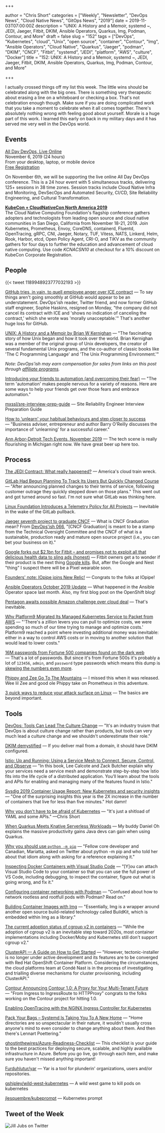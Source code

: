 +++

author = "Chris Short"
categories = ["Weekly", "Newsletter", "DevOps News", "Cloud Native News", "GitOps News", "2019"]
date = 2019-11-03T07:00:00Z
description = "UNIX: A History and a Memoir, systemd ~, JEDI, Jaeger, Fitbit, DKIM, Ansible Operators, Quarkus, Img, Podman, Contour, and More"
draft = false
slug = "152"
tags = ["DevOps", "Kubernetes", "cloud", "Unix", "open source", "container", "Contour", "Img", "Ansible Operators", "Cloud Native", "Quarkus", "Jaeger", "podman", "DKIM", "CNCF", "Fitbit", "systemd", "JEDI", "platform", "AWS", "culture", "Docker"]
title = "152: UNIX: A History and a Memoir, systemd ~, JEDI, Jaeger, Fitbit, DKIM, Ansible Operators, Quarkus, Img, Podman, Contour, and More"

+++

I actually crossed things off my list this week. The little wins should be celebrated along with the big ones. There is something very therapeutic about erasing a line on a whiteboard or checking a box. That's not celebration enough though. Make sure if you are doing complicated work that you take a moment to celebrate when it all comes together. There's absolutely nothing wrong with feeling good about yourself. Morale is a huge part of this work. I learned this early on back in my  military days and it has served me very well in the DevOps world.

## Events

[All Day DevOps, Live Online](https://www.alldaydevops.com/)  
November 6, 2019 (24 hours)  
From your desktop, laptop, or mobile device  
[Free Registration](https://www.alldaydevops.com/register)

On November 6th, we will be supporting the live online All Day DevOps conference. This is a 24 hour event with 5 simultaneous tracks, delivering 125+ sessions in 38 time zones. Session tracks include Cloud Native Infra and Monitoring, DevSecOps and Automated Security, CI/CD, Site Reliability Engineering, and Cultural Transformation.

[**KubeCon + CloudNativeCon North America 2019**](https://cshort.co/kcna19)  
The Cloud Native Computing Foundation's flagship conference gathers adopters and technologists from leading open source and cloud native communities in San Diego, California from November 18-21, 2019. Join Kubernetes, Prometheus, Envoy, CoreDNS, containerd, Fluentd, OpenTracing, gRPC, CNI, Jaeger, Notary, TUF, Vitess, NATS, Linkerd, Helm, Rook, Harbor, etcd, Open Policy Agent, CRI-O, and TiKV as the community gathers for four days to further the education and advancement of cloud native computing. Use code *KCNACSN10* at checkout for a 10% discount on KubeCon Corporate Registration.

## People

{{< tweet 1189948923777032193 >}}

[GitHub tries, in vain, to quell employee anger over ICE contract](https://www.latimes.com/business/technology/story/2019-10-31/github-ice-contract-defense) — To say things aren't going smoothly at GitHub would appear to be an understatement. DevOps'ish reader, Twitter friend, and now former GitHub staff engineer, Sophie Haskins, resigned on Monday, "the company did not cancel its contract with ICE and 'shows no indication of canceling the contract,' which she wrote was 'morally unacceptable.'" That's another huge loss for GitHub.

[UNIX: A History and a Memoir by Brian W Kernighan](https://amzn.to/2NsxEgF) — "The fascinating story of how Unix began and how it took over the world. Brian Kernighan was a member of the original group of Unix developers, the creator of several fundamental Unix programs, and the co-author of classic books like 'The C Programming Language' and 'The Unix Programming Environment.'"

*Note: DevOps'ish may earn compensation for sales from links on this post through [affiliate programs](/terms/).*

[Introducing your friends to automation (and overcoming their fear)](https://www.redhat.com/sysadmin/introducing-automation) — "The term 'automation' makes people nervous for a variety of reasons. Here are some ways to help your friends get over those fears and embrace automation."

[mxssl/sre-interview-prep-guide](https://github.com/mxssl/sre-interview-prep-guide) — Site Reliability Engineer Interview Preparation Guide

[How to ‘unlearn' your habitual behaviours and step closer to success](https://www.siliconrepublic.com/advice/unlearning-success-barry-oreilly) — "Business adviser, entrepreneur and author Barry O'Reilly discusses the importance of ‘unlearning' for a successful career."

[Ann Arbor-Detroit Tech Events, November 2019](https://cronicle.press/2019/10/31/ann-arbor-detroit-tech-events-november-2019/) — The tech scene is really flourishing in Michigan right now. We have great beer up here too.

## Process

[The JEDI Contract: What really happened?](https://www.cloudmanagementinsider.com/the-jedi-contract-what-really-happened/) — America's cloud train wreck.

[GitLab Had Begun Planning To Track Its Users But Quickly Changed Course](https://www.phoronix.com/scan.php?page=news_item&px=GitLab-Telemetry-Yes-No) — "After announcing planned changes to their terms of service, following customer outrage they quickly stepped down on those plans." This went out and got turned around so fast. I'm not sure what GitLab was thinking here.

[Linux Foundation Introduces a Telemetry Policy for All Projects](https://thenewstack.io/linux-foundation-introduces-a-telemetry-policy-for-all-projects/) — Inevitable in the wake of the GitLab pullback.

[Jaeger seventh project to graduate CNCF](https://devclass.com/2019/10/31/jaeger-seventh-project-to-graduate-cncf/) — What is CNCF Graduation mean? From [DevOps'ish 066](https://devopsish.com/066/), "[CNCF Graduation] is meant to be a stamp from the Technical Oversight Committee and the CNCF of what is a sustainable, production ready and mature open source project (i.e., you can bet your business on it)."

[Google forks out $2.1bn for Fitbit – and promises not to exploit all that delicious health data to sling ads (honest)](https://www.theregister.co.uk/2019/11/01/google_buys_fitbit/) — Fitbit owners get a to wonder if their product is the next thing [Google kills](https://killedbygoogle.com/). But, after the Google and Nest "thing" I suspect there will be a Pixel wearable soon.

[Founders' note: IOpipe joins New Relic!](https://read.iopipe.com/founders-note-iopipe-joins-new-relic-c15eeda47151) — Congrats to the folks at IOpipe!

[Ansible Operators October 2019 Update](https://blog.openshift.com/ansible-operators-october-2019-update/) — What happened in the Ansible Operator space last month. Also, my first blog post on the OpenShift blog!

[Pentagon awaits possible Amazon challenge over cloud deal](https://apnews.com/a3d7a26c6f0642089dfc3f43b60a60e1) — That's inevitable.

[Why Platform9 Migrated Its Managed Kubernetes Service to Packet from AWS](https://thenewstack.io/why-platform9-migrated-its-managed-kubernetes-service-to-packet-from-aws/) — "'There's a zillion levers you can pull to optimize costs, we were spending so much of our time trying to manage and optimize costs.' Platform9 reached a point where investing additional money was inevitable: either in a way to control AWS costs or in moving to another solution that would lead to lower costs."

[16M passwords from Fortune 500 companies found on the dark web](https://siliconangle.com/2019/10/30/16m-passwords-fortune-500-companies-found-dark-web/) — That's a lot of passwords. But since it's from Fortune 500s it's probably a lot of `123456`, `admin`, and `password` type passwords which means this dump is [skewing the numbers even more](https://en.wikipedia.org/wiki/List_of_the_most_common_passwords).

[Phippy and Zee Go To The Mountains](https://phippygoestothemountains.github.io/) — I missed this when it was released. Wee lil Zee and good ole Phippy take on Prometheus in this adventure.

[3 quick ways to reduce your attack surface on Linux](https://www.redhat.com/sysadmin/reduce-attack-surface) — The basics are beyond important.

## Tools

[DevOps: Tools Can Lead The Culture Change](https://redmonk.com/rstephens/2019/10/25/devops-tools-can-lead-the-culture-change/) — "It's an industry truism that DevOps is about culture change rather than products, but tools can very much lead a culture change and we shouldn't underestimate their role."

[DKIM demystified](https://www.20i.com/blog/dkim-demystified/) — If you deliver mail from a domain, it should have DKIM configured.

[Istio: Up and Running: Using a Service Mesh to Connect, Secure, Control, and Observe](https://amzn.to/2PGCQAk) — "In this book, Lee Calcote and Zack Butcher explain why your services need a service mesh and demonstrate step-by-step how Istio fits into the life cycle of a distributed application. You’ll learn about the tools and APIs for enabling and managing many of the features found in Istio."

[Sysdig 2019 Container Usage Report: New Kubernetes and security insights](https://sysdig.com/blog/sysdig-2019-container-usage-report/) — "One of the surprising insights this year is the 2X increase in the number of containers that live for less than five minutes." Hot damn!

[Why you don't have to be afraid of Kubernetes](https://opensource.com/article/19/10/kubernetes-complex-business-problem) — "It's just a shitload of YAML and some APIs." —Chris Short

[When Quarkus Meets Knative Serverless Workloads](https://vmblog.com/archive/2019/10/29/when-quarkus-meets-knative-serverless-workloads.aspx#.XbiN1JNKiuN) — My buddy Daniel Oh explains the massive productivity gains Java devs can gain when using Quarkus.

[Why you should use `python -m pip`](https://snarky.ca/why-you-should-use-python-m-pip/) — "Fellow core developer and Canadian, Mariatta, asked on Twitter about python -m pip and who told her about that idiom along with asking for a reference explaining it."

[Inspecting Docker Containers with Visual Studio Code](https://code.visualstudio.com/blogs/2019/10/31/inspecting-containers) — "[Y]ou can attach Visual Studio Code to your container so that you can use the full power of VS Code, including debugging, to inspect the container, figure out what is going wrong, and fix it."

[Configuring container networking with Podman](https://www.redhat.com/sysadmin/container-networking-podman) — "Confused about how to network rootless and rootfull pods with Podman? Read on."

[Building Container Images with Img](https://blog.giantswarm.io/building-container-images-with-img/) — "Essentially, Img is a wrapper around another open source build-related technology called BuildKit, which is embedded within Img as a library."

[The current adoption status of cgroup v2 in containers](https://medium.com/nttlabs/cgroup-v2-596d035be4d7) — "While the adoption of cgroup v2 is an inevitable step toward 2020s, most container implementations including Docker/Moby and Kubernetes still don't support cgroup v2."

[ClusterAPI — A Guide on How to Get Started](https://medium.com/condenastengineering/clusterapi-a-guide-on-how-to-get-started-ff9a81262945) — "However, tectonic-installer is no longer under active development and its features are to be converged with Red Hat OpenShift Container Platform. Considering the circumstances, the cloud platforms team at Condé Nast is in the process of investigating and trialling diverse mechanisms for cluster provisioning, including ClusterAPI."

[Contour Announcing Contour 1.0: A Proxy for Your Multi-Tenant Future](https://projectcontour.io/announcing-contour-1.0/) — "From Ingress to IngressRoute to HTTPProxy" congrats to the folks working on the Contour project for hitting 1.0.

[Enabling OpenTracing with the NGINX Ingress Controller for Kubernetes](https://www.nginx.com/blog/opentracing-with-nginx-ingress-controller-for-kubernetes/)

[Pack Your Bags – Systemd Is Taking You To A New Home](https://hackaday.com/2019/10/16/pack-your-bags-systemd-is-taking-you-to-a-new-home/) — "Home directories are so unspectacular in their nature, it wouldn't usually cross anyone's mind to even consider to change anything about them. And then there's Lennart Poettering."

[ghostinthewires/Azure-Readiness-Checklist](https://github.com/ghostinthewires/Azure-Readiness-Checklist) — This checklist is your guide to the best practices for deploying secure, scalable, and highly available infrastructure in Azure. Before you go live, go through each item, and make sure you haven't missed anything important!

[Furduhlutur/yar](https://github.com/Furduhlutur/yar) — Yar is a tool for plunderin' organizations, users and/or repositories.

[gshipley/wild-west-kubernetes](https://github.com/gshipley/wild-west-kubernetes) — A wild west game to kill pods on kubernetes

[jlesquembre/kubeprompt](https://github.com/jlesquembre/kubeprompt) — Kubernetes prompt

## Tweet of the Week

![Jill Jubs on Twitter](/images/152-tweet-of-the-week.png)
